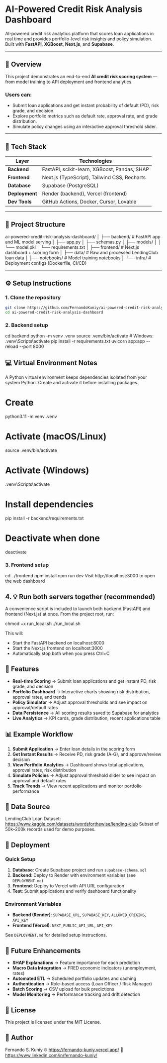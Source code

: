 # AI-Powered Credit Risk Analysis Dashboard

AI-powered credit risk analytics platform that scores loan applications in real time and provides portfolio-level risk insights and policy simulation.  
Built with **FastAPI**, **XGBoost**, **Next.js**, and **Supabase**.

---

## 🚀 Overview
This project demonstrates an end-to-end **AI credit risk scoring system** — from model training to API deployment and frontend analytics.

### Users can:
- Submit loan applications and get instant probability of default (PD), risk grade, and decision.  
- Explore portfolio metrics such as default rate, approval rate, and grade distribution.  
- Simulate policy changes using an interactive approval threshold slider.

---

## 🧠 Tech Stack
| Layer | Technologies |
|-------|---------------|
| **Backend** | FastAPI, scikit-learn, XGBoost, Pandas, SHAP |
| **Frontend** | Next.js (TypeScript), Tailwind CSS, Recharts |
| **Database** | Supabase (PostgreSQL) |
| **Deployment** | Render (backend), Vercel (frontend) |
| **Dev Tools** | GitHub Actions, Docker, Cursor, Lovable |

---

## 📂 Project Structure
ai-powered-credit-risk-analysis-dashboard/
│
├── backend/ # FastAPI app and ML model serving
│ ├── app.py
│ ├── schemas.py
│ ├── models/
│ │ └── model.pkl
│ └── requirements.txt
│
├── frontend/ # Next.js dashboard + scoring form
│
├── data/ # Raw and processed LendingClub loan data
│
├── notebooks/ # Model training notebooks
│
└── infra/ # Deployment configs (Dockerfile, CI/CD)

---

## ⚙️ Setup Instructions

### 1. Clone the repository
```bash
git clone https://github.com/FernandoKuniy/ai-powered-credit-risk-analysis-dashboard.git
cd ai-powered-credit-risk-analysis-dashboard
```

### 2. Backend setup
cd backend
python -m venv .venv
source .venv/bin/activate   # Windows: .venv\Scripts\activate
pip install -r requirements.txt
uvicorn app:app --reload --port 8000

## 💻 Virtual Environment Notes
A Python virtual environment keeps dependencies isolated from your system Python.
Create and activate it before installing packages.
# Create
python3.11 -m venv .venv

# Activate (macOS/Linux)
source .venv/bin/activate

# Activate (Windows)
.venv\Scripts\activate

# Install dependencies
pip install -r backend/requirements.txt

# Deactivate when done
deactivate


### 3. Frontend setup
cd ../frontend
npm install
npm run dev
Visit http://localhost:3000 to open the web dashboard


## 4. 💡 Run both servers together (recommended)
A convenience script is included to launch both backend (FastAPI) and frontend (Next.js) at once.
From the project root, run:

chmod +x run_local.sh
./run_local.sh

This will:
- Start the FastAPI backend on localhost:8000
- Start the Next.js frontend on localhost:3000
- Automatically stop both when you press Ctrl+C


## 🧩 Features
- **Real-time Scoring** → Submit loan applications and get instant PD, risk grade, and decision
- **Portfolio Dashboard** → Interactive charts showing risk distribution, approval rates, and trends
- **Policy Simulator** → Adjust approval thresholds and see impact on approval/default rates
- **Data Persistence** → All scoring results saved to Supabase for analytics
- **Live Analytics** → KPI cards, grade distribution, recent applications table

## 📊 Example Workflow
1. **Submit Application** → Enter loan details in the scoring form
2. **Get Instant Results** → Receive PD, risk grade (A-G), and approve/review decision
3. **View Portfolio Analytics** → Dashboard shows total applications, approval rates, risk distribution
4. **Simulate Policies** → Adjust approval threshold slider to see impact on approval and default rates
5. **Track Trends** → View recent applications and monitor portfolio performance

## 🧮 Data Source
LendingClub Loan Dataset: https://www.kaggle.com/datasets/wordsforthewise/lending-club
Subset of 50k–200k records used for demo purposes.

## 🚀 Deployment

### Quick Setup
1. **Database**: Create Supabase project and run `supabase-schema.sql`
2. **Backend**: Deploy to Render with environment variables (see `DEPLOYMENT.md`)
3. **Frontend**: Deploy to Vercel with API URL configuration
4. **Test**: Submit applications and verify dashboard functionality

### Environment Variables
- **Backend (Render)**: `SUPABASE_URL`, `SUPABASE_KEY`, `ALLOWED_ORIGINS`, `API_KEY`
- **Frontend (Vercel)**: `NEXT_PUBLIC_API_URL`, `API_KEY`

See `DEPLOYMENT.md` for detailed setup instructions.

## 🧰 Future Enhancements
- **SHAP Explanations** → Feature importance for each prediction
- **Macro Data Integration** → FRED economic indicators (unemployment, rates)
- **Automated ETL** → Scheduled portfolio updates and caching
- **Authentication** → Role-based access (Loan Officer / Risk Manager)
- **Batch Scoring** → CSV upload for bulk predictions
- **Model Monitoring** → Performance tracking and drift detection

## 📝 License
This project is licensed under the MIT License.

## 👤 Author
Fernando S. Kuniy
🌐 https://fernando-kuniy.vercel.app/
💼 https://www.linkedin.com/in/fernando-kuniy/
